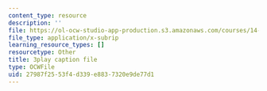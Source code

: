 ```yaml
---
content_type: resource
description: ''
file: https://ol-ocw-studio-app-production.s3.amazonaws.com/courses/14-01sc-principles-of-microeconomics-fall-2011/27987f2553f4d339e8837320e9de77d1_1jLfD9ulntU.srt
file_type: application/x-subrip
learning_resource_types: []
resourcetype: Other
title: 3play caption file
type: OCWFile
uid: 27987f25-53f4-d339-e883-7320e9de77d1
---
```


